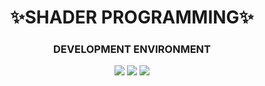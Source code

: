 <div align="center">
  <h1>✨SHADER PROGRAMMING✨</h1>
  <h3>DEVELOPMENT ENVIRONMENT</h3>
  <img src="https://img.shields.io/badge/C++-00599C?style={flat}&logo=C%2B%2B&logoColor=white"/>
  <img src="https://img.shields.io/badge/openGL-5586A4?style={flat}&logo=openGL&logoColor=white"/>
  <img src="https://img.shields.io/badge/Visual Studio 2022-5C2D91?style={flat}&logo=VisualStudio&logoColor=white"/>
</div>
